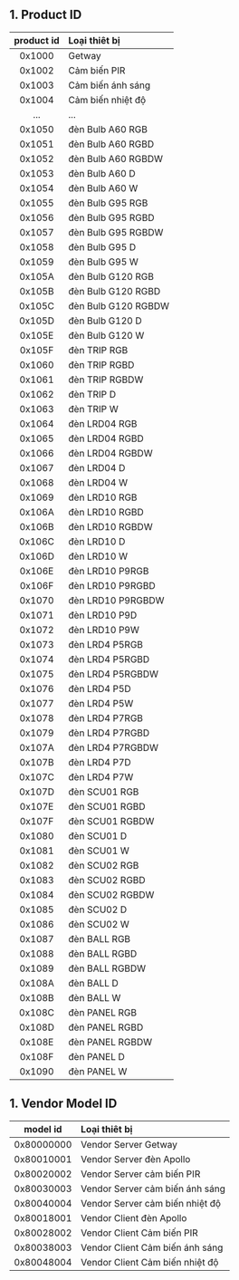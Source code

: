 ## 1. Product ID

| product id | Loại thiêt bị |
| :---: | :--- |
| 0x1000 | Getway |
| 0x1002 | Cảm biến PIR |
| 0x1003 | Cảm biến ánh sáng |
| 0x1004 | Cảm biến nhiệt độ |
| ... | ... |
| 0x1050 | đèn Bulb A60 RGB |
| 0x1051 | đèn Bulb A60 RGBD |
| 0x1052 | đèn Bulb A60 RGBDW |
| 0x1053 | đèn Bulb A60 D |
| 0x1054 | đèn Bulb A60 W |
| 0x1055 | đèn Bulb G95 RGB |
| 0x1056 | đèn Bulb G95 RGBD |
| 0x1057 | đèn Bulb G95 RGBDW |
| 0x1058 | đèn Bulb G95 D |
| 0x1059 | đèn Bulb G95 W |
| 0x105A | đèn Bulb G120 RGB |
| 0x105B | đèn Bulb G120 RGBD |
| 0x105C | đèn Bulb G120 RGBDW |
| 0x105D | đèn Bulb G120 D |
| 0x105E | đèn Bulb G120 W |
| 0x105F | đèn TRIP RGB |
| 0x1060 | đèn TRIP RGBD |
| 0x1061 | đèn TRIP RGBDW |
| 0x1062 | đèn TRIP D |
| 0x1063 | đèn TRIP W |
| 0x1064 | đèn LRD04 RGB |
| 0x1065 | đèn LRD04 RGBD |
| 0x1066 | đèn LRD04 RGBDW |
| 0x1067 | đèn LRD04 D |
| 0x1068 | đèn LRD04 W |
| 0x1069 | đèn LRD10 RGB |
| 0x106A | đèn LRD10 RGBD |
| 0x106B | đèn LRD10 RGBDW |
| 0x106C | đèn LRD10 D |
| 0x106D | đèn LRD10 W |
| 0x106E | đèn LRD10 P9RGB |
| 0x106F | đèn LRD10 P9RGBD |
| 0x1070 | đèn LRD10 P9RGBDW |
| 0x1071 | đèn LRD10 P9D |
| 0x1072 | đèn LRD10 P9W |
| 0x1073 | đèn LRD4 P5RGB |
| 0x1074 | đèn LRD4 P5RGBD |
| 0x1075 | đèn LRD4 P5RGBDW |
| 0x1076 | đèn LRD4 P5D |
| 0x1077 | đèn LRD4 P5W |
| 0x1078 | đèn LRD4 P7RGB |
| 0x1079 | đèn LRD4 P7RGBD |
| 0x107A | đèn LRD4 P7RGBDW |
| 0x107B | đèn LRD4 P7D |
| 0x107C | đèn LRD4 P7W |
| 0x107D | đèn SCU01 RGB |
| 0x107E | đèn SCU01 RGBD |
| 0x107F | đèn SCU01 RGBDW |
| 0x1080 | đèn SCU01 D |
| 0x1081 | đèn SCU01 W |
| 0x1082 | đèn SCU02 RGB |
| 0x1083 | đèn SCU02 RGBD |
| 0x1084 | đèn SCU02 RGBDW |
| 0x1085 | đèn SCU02 D |
| 0x1086 | đèn SCU02 W |
| 0x1087 | đèn BALL RGB |
| 0x1088 | đèn BALL RGBD |
| 0x1089 | đèn BALL RGBDW |
| 0x108A | đèn BALL D |
| 0x108B | đèn BALL W |
| 0x108C | đèn PANEL RGB |
| 0x108D | đèn PANEL RGBD |
| 0x108E | đèn PANEL RGBDW |
| 0x108F | đèn PANEL D |
| 0x1090 | đèn PANEL W |

## 1. Vendor Model ID

| model id | Loại thiêt bị |
| :---: | :--- |
| 0x80000000 | Vendor Server Getway |
| 0x80010001 | Vendor Server đèn Apollo |
| 0x80020002 | Vendor Server cảm biến PIR |
| 0x80030003 | Vendor Server cảm biến ánh sáng |
| 0x80040004 | Vendor Server cảm biến nhiệt độ |
| 0x80018001 | Vendor Client đèn Apollo |
| 0x80028002 | Vendor Client Cảm biến PIR |
| 0x80038003 | Vendor Client Cảm biến ánh sáng |
| 0x80048004 | Vendor Client Cảm biến nhiệt độ |
